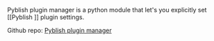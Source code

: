 Pyblish plugin manager is a python module that let's you explicitly set [[Pyblish ]] plugin settings.

Github repo: [Pyblish plugin manager](https://github.com/hannesdelbeke/pyblish-plugin-manager)

